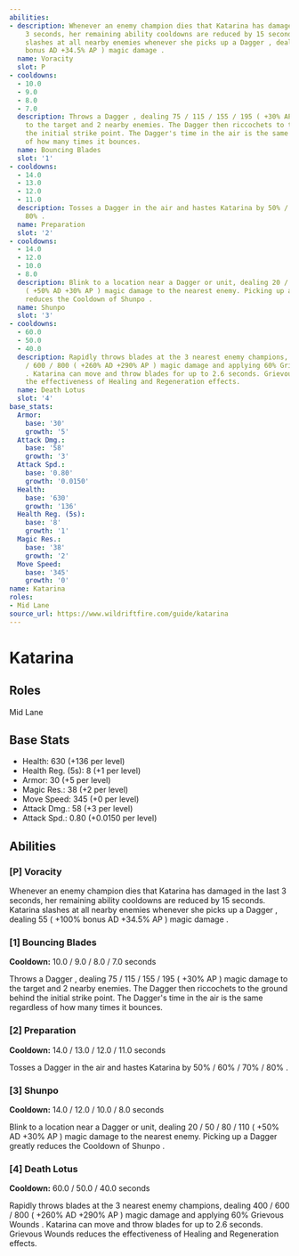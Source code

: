 ```yaml
---
abilities:
- description: Whenever an enemy champion dies that Katarina has damaged in the last
    3 seconds, her remaining ability cooldowns are reduced by 15 seconds. Katarina
    slashes at all nearby enemies whenever she picks up a Dagger , dealing 55 ( +100%
    bonus AD +34.5% AP ) magic damage .
  name: Voracity
  slot: P
- cooldowns:
  - 10.0
  - 9.0
  - 8.0
  - 7.0
  description: Throws a Dagger , dealing 75 / 115 / 155 / 195 ( +30% AP ) magic damage
    to the target and 2 nearby enemies. The Dagger then riccochets to the ground behind
    the initial strike point. The Dagger's time in the air is the same regardless
    of how many times it bounces.
  name: Bouncing Blades
  slot: '1'
- cooldowns:
  - 14.0
  - 13.0
  - 12.0
  - 11.0
  description: Tosses a Dagger in the air and hastes Katarina by 50% / 60% / 70% /
    80% .
  name: Preparation
  slot: '2'
- cooldowns:
  - 14.0
  - 12.0
  - 10.0
  - 8.0
  description: Blink to a location near a Dagger or unit, dealing 20 / 50 / 80 / 110
    ( +50% AD +30% AP ) magic damage to the nearest enemy. Picking up a Dagger greatly
    reduces the Cooldown of Shunpo .
  name: Shunpo
  slot: '3'
- cooldowns:
  - 60.0
  - 50.0
  - 40.0
  description: Rapidly throws blades at the 3 nearest enemy champions, dealing 400
    / 600 / 800 ( +260% AD +290% AP ) magic damage and applying 60% Grievous Wounds
    . Katarina can move and throw blades for up to 2.6 seconds. Grievous Wounds reduces
    the effectiveness of Healing and Regeneration effects.
  name: Death Lotus
  slot: '4'
base_stats:
  Armor:
    base: '30'
    growth: '5'
  Attack Dmg.:
    base: '58'
    growth: '3'
  Attack Spd.:
    base: '0.80'
    growth: '0.0150'
  Health:
    base: '630'
    growth: '136'
  Health Reg. (5s):
    base: '8'
    growth: '1'
  Magic Res.:
    base: '38'
    growth: '2'
  Move Speed:
    base: '345'
    growth: '0'
name: Katarina
roles:
- Mid Lane
source_url: https://www.wildriftfire.com/guide/katarina
---
```


# Katarina

## Roles

Mid Lane

## Base Stats

- Health: 630 (+136 per level)
- Health Reg. (5s): 8 (+1 per level)
- Armor: 30 (+5 per level)
- Magic Res.: 38 (+2 per level)
- Move Speed: 345 (+0 per level)
- Attack Dmg.: 58 (+3 per level)
- Attack Spd.: 0.80 (+0.0150 per level)

## Abilities

### [P] Voracity

Whenever an enemy champion dies that Katarina has damaged in the last 3 seconds, her remaining ability cooldowns are reduced by 15 seconds. Katarina slashes at all nearby enemies whenever she picks up a Dagger , dealing 55 ( +100% bonus AD +34.5% AP ) magic damage .

### [1] Bouncing Blades

**Cooldown:** 10.0 / 9.0 / 8.0 / 7.0 seconds

Throws a Dagger , dealing 75 / 115 / 155 / 195 ( +30% AP ) magic damage to the target and 2 nearby enemies. The Dagger then riccochets to the ground behind the initial strike point. The Dagger's time in the air is the same regardless of how many times it bounces.

### [2] Preparation

**Cooldown:** 14.0 / 13.0 / 12.0 / 11.0 seconds

Tosses a Dagger in the air and hastes Katarina by 50% / 60% / 70% / 80% .

### [3] Shunpo

**Cooldown:** 14.0 / 12.0 / 10.0 / 8.0 seconds

Blink to a location near a Dagger or unit, dealing 20 / 50 / 80 / 110 ( +50% AD +30% AP ) magic damage to the nearest enemy. Picking up a Dagger greatly reduces the Cooldown of Shunpo .

### [4] Death Lotus

**Cooldown:** 60.0 / 50.0 / 40.0 seconds

Rapidly throws blades at the 3 nearest enemy champions, dealing 400 / 600 / 800 ( +260% AD +290% AP ) magic damage and applying 60% Grievous Wounds . Katarina can move and throw blades for up to 2.6 seconds. Grievous Wounds reduces the effectiveness of Healing and Regeneration effects.

